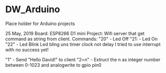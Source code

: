 # DW_Arduino
Place holder for Arduino projects

25 May, 2019
Board: ESP8266 D1 mini
Project: Wifi server that get command as string from client.
Commands:
"20" - Led Off
"21: - Led On
"22" - Led Blink
        Led bling uns timer clock not delay
        I tried to use interrupt with no success yet!
        
"1" - Send "Hello David!" to client
"2=n" - Extruct the n as integer number between 0-1023 and analogwrite to gpio pin0
